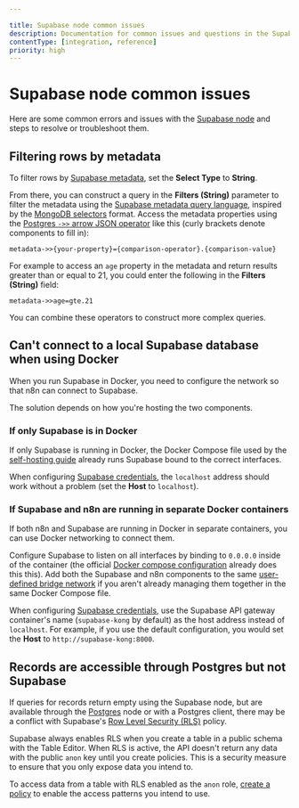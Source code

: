 ```yaml
---

title: Supabase node common issues
description: Documentation for common issues and questions in the Supabase node in n8n, a workflow automation platform. Includes details of the issue and suggested solutions.
contentType: [integration, reference]
priority: high
---
```


# Supabase node common issues

Here are some common errors and issues with the [Supabase node](/integrations/builtin/app-nodes/n8n-nodes-base.supabase/index.md) and steps to resolve or troubleshoot them.

## Filtering rows by metadata

To filter rows by [Supabase metadata](https://supabase.com/docs/guides/ai/python/metadata), set the **Select Type** to **String**.

From there, you can construct a query in the **Filters (String)** parameter to filter the metadata using the [Supabase metadata query language](https://supabase.com/docs/guides/ai/python/metadata#metadata-query-language), inspired by the [MongoDB selectors](https://www.mongodb.com/docs/manual/reference/operator/query/) format. Access the metadata properties using the [Postgres `->>` arrow JSON operator](https://www.postgresql.org/docs/current/functions-json.html#FUNCTIONS-JSON-PROCESSING) like this (curly brackets denote components to fill in):

```
metadata->>{your-property}={comparison-operator}.{comparison-value}
```

For example to access an `age` property in the metadata and return results greater than or equal to 21, you could enter the following in the **Filters (String)** field:

```
metadata->>age=gte.21
```

You can combine these operators to construct more complex queries.

## Can't connect to a local Supabase database when using Docker

When you run Supabase in Docker, you need to configure the network so that n8n can connect to Supabase.

The solution depends on how you're hosting the two components.

### If only Supabase is in Docker

If only Supabase is running in Docker, the Docker Compose file used by the [self-hosting guide](https://supabase.com/docs/guides/self-hosting/docker) already runs Supabase bound to the correct interfaces.

When configuring [Supabase credentials](/integrations/builtin/credentials/supabase.md), the `localhost` address should work without a problem (set the **Host** to `localhost`).

### If Supabase and n8n are running in separate Docker containers

If both n8n and Supabase are running in Docker in separate containers, you can use Docker networking to connect them.

Configure Supabase to listen on all interfaces by binding to `0.0.0.0` inside of the container (the official [Docker compose configuration](https://supabase.com/docs/guides/self-hosting/docker) already does this this). Add both the Supabase and n8n components to the same [user-defined bridge network](https://docs.docker.com/engine/network/drivers/bridge/) if you aren't already managing them together in the same Docker Compose file.

When configuring [Supabase credentials](/integrations/builtin/credentials/supabase.md), use the Supabase API gateway container's name (`supabase-kong` by default) as the host address instead of `localhost`. For example, if you use the default configuration, you would set the **Host** to `http://supabase-kong:8000`.

## Records are accessible through Postgres but not Supabase

If queries for records return empty using the Supabase node, but are available through the [Postgres](/integrations/builtin/app-nodes/n8n-nodes-base.postgres/index.md) node or with a Postgres client, there may be a conflict with Supabase's [Row Level Security (RLS)](https://supabase.com/docs/guides/database/postgres/row-level-security) policy.

Supabase always enables RLS when you create a table in a public schema with the Table Editor. When RLS is active, the API doesn't return any data with the public `anon` key until you create policies. This is a security measure to ensure that you only expose data you intend to.

To access data from a table with RLS enabled as the `anon` role, [create a policy](https://supabase.com/docs/guides/database/postgres/row-level-security#creating-policies) to enable the access patterns you intend to use.
